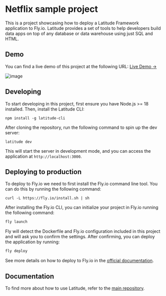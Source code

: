 # Netflix sample project

This is a project showcasing how to deploy a Latitude Framework application to Fly.io. Latitude provides a set of tools to help developers build data apps on top of any database or data warehouse using just SQL and HTML.

## Demo

You can find a live demo of this project at the following URL: [Live Demo →](https://latitude.so/app/share/b592cd31-1c22-40b1-bd6c-e440d98a0ac6)

![image](https://github.com/latitude-dev/latitude-sdk-sample/assets/5465249/371f8e34-dbe5-4684-b684-64022cb1b38b)

## Developing

To start developing in this project, first ensure you have Node.js >= 18 installed. Then, install the Latitude CLI:
```
npm install -g latitude-cli
```

After cloning the repository, run the following command to spin up the dev server:
```
latitude dev
```
This will start the server in development mode, and you can access the application at `http://localhost:3000`.

## Deploying to production
To deploy to Fly.io we need to first install the Fly.io command line tool. You can do this by running the following command:

```
curl -L https://fly.io/install.sh | sh
```

After installing the Fly.io CLI, you can initialize your project in Fly.io running the following command:

```bash
fly launch
```

Fly will detect the Dockerfile and Fly.io configuration included in this project and will ask you to confirm the settings. After confirming, you can deploy the application by running:

```bash
fly deploy
```

See more details on how to deploy to Fly.io in the [official documentation](https://fly.io/docs/getting-started/first-deploy/).

## Documentation

To find more about how to use Latitude, refer to the [main repository](https://github.com/latitude-dev/latitude).
